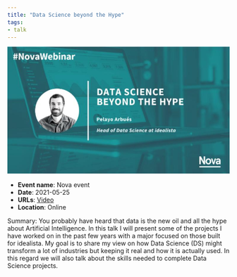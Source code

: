 ```yaml
---
title: "Data Science beyond the Hype"
tags:
- talk
---
```


![Data Science Beyond the hype](appearances/2021/nova-ds-beyond-the-hype/Data%20Science%20Beyond%20the%20hype.jpg)

- **Event name**: Nova event
- **Date**: 2021-05-25
- **URLs**:  [Video](https://bit.ly/3qFrQ6O)
- **Location**: Online

Summary: You probably have heard that data is the new oil and all the hype about Artificial Intelligence. In this talk I will present some of the projects I have worked on in the past few years with a major focused on those built for idealista. My goal is to share my view on how Data Science (DS) might transform a lot of industries but keeping it real and how it is actually used. In this regard we will also talk about the skills needed to complete Data Science projects.